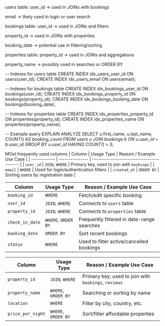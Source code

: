 users table:
user_id → used in JOINs with bookings

email → likely used in login or user search

bookings table:
user_id → used in JOINs and filters

property_id → used in JOINs with properties

booking_date → potential use in filtering/sorting

properties table:
property_id → used in JOINs and aggregations

property_name → possibly used in searches or ORDER BY



-- Indexes for users table
CREATE INDEX idx_users_user_id ON users(user_id);
CREATE INDEX idx_users_email ON users(email);

-- Indexes for bookings table
CREATE INDEX idx_bookings_user_id ON bookings(user_id);
CREATE INDEX idx_bookings_property_id ON bookings(property_id);
CREATE INDEX idx_bookings_booking_date ON bookings(booking_date);

-- Indexes for properties table
CREATE INDEX idx_properties_property_id ON properties(property_id);
CREATE INDEX idx_properties_name ON properties(property_name);


-- Example query
EXPLAIN ANALYZE
SELECT 
    u.first_name,
    u.last_name,
    COUNT(*) AS booking_count
FROM users u
JOIN bookings b ON u.user_id = b.user_id
GROUP BY u.user_id
HAVING COUNT(*) > 3;



MOst frequently used columns
| Column       | Usage Type      | Reason / Example Use Case                 |
| ------------ | --------------- | ----------------------------------------- |
| `user_id`    | `JOIN`, `WHERE` | Primary key, used to join with `bookings` |
| `email`      | `WHERE`         | Used for login/authentication filters     |
| `created_at` | `ORDER BY`      | Sorting users by registration date        |


| Column          | Usage Type          | Reason / Example Use Case                  |
| --------------- | ------------------- | ------------------------------------------ |
| `booking_id`    | `WHERE`             | Fetch/edit specific booking                |
| `user_id`       | `JOIN`, `WHERE`     | Connects to `users` table                  |
| `property_id`   | `JOIN`, `WHERE`     | Connects to `properties` table             |
| `check_in_date` | `WHERE`, `ORDER BY` | Frequently filtered in date-range searches |
| `booking_date`  | `ORDER BY`          | Sort recent bookings                       |
| `status`        | `WHERE`             | Used to filter active/cancelled bookings   |


| Column            | Usage Type          | Reason / Example Use Case                            |
| ----------------- | ------------------- | ---------------------------------------------------- |
| `property_id`     | `JOIN`, `WHERE`     | Primary key; used to join with `bookings`, `reviews` |
| `property_name`   | `WHERE`, `ORDER BY` | Searching or sorting by name                         |
| `location`        | `WHERE`             | Filter by city, country, etc.                        |
| `price_per_night` | `WHERE`, `ORDER BY` | Sort/filter affordable properties                    |
